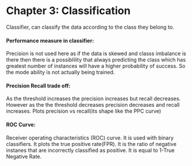 # Chapter 3: Classification

Classifier, can classify the data according to the class they belong to.

#### Performance measure in classifier:

Precision is not used here as if the data is skewed and classs imbalance is there then there is a possiblility that always predicting the class which has greatest number of instances will have a higher probability of success. So the mode ability is not actually being trained. 

#### Precision Recall trade off:
As the threshold increases the precision increases but recall decreases. However as the the threshold decreases precision decreases and recall increases. Plots precision vs recall(its shape like the PPC curve)

#### ROC Curve:
Receiver operating characteristics (ROC) curve. It is used with binary classifiers. It plots the true positive rate(FPR). It is the ratio of negative instanes that are incorrectly classified as positive. It is equal to 1-True Negative Rate. 
